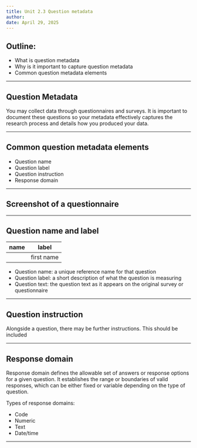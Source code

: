 ```yaml
---
title: Unit 2.3 Question metadata
author: 
date: April 29, 2025
---
```


## Outline:
- What is question metadata
- Why is it important to capture question metadata
- Common question metadata elements

---

## Question Metadata

You may collect data through questionnaires and surveys. It is important to document these questions so your metadata effectively captures the research process and details how you produced your data.

---

## Common question metadata elements

- Question name
- Question label
- Question instruction
- Response domain

---

## Screenshot of a questionnaire 

---

## Question name and label

| name | label          |
|------|----------------|
|      | first name     | 

- Question name: a unique reference name for that question
- Question label: a short description of what the question is measuring 
- Question text: the question text as it appears on the original survey or questionnaire

---

## Question instruction

Alongside a question, there may be further instructions. This should be included 

---
## Response domain

Response domain defines the allowable set of answers or response options for a given question. It establishes the range or boundaries of valid responses, which can be either fixed or variable depending on the type of question. 

Types of response domains:
- Code
- Numeric
- Text
- Date/time

---

